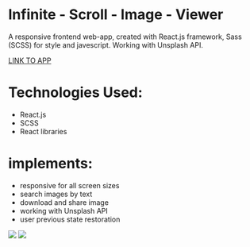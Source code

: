 # Infinite - Scroll - Image - Viewer

A responsive frontend web-app, created with React.js framework, Sass
(SCSS) for style and javescript. Working with Unsplash API.

<a href="https://eylonf.github.io/infinite-scroll-image-viewer/" target="blank">LINK TO APP</a>

# Technologies Used:

- React.js
- SCSS
- React libraries

# implements:

- responsive for all screen sizes
- search images by text
- download and share image
- working with Unsplash API
- user previous state restoration

<img src="https://res.cloudinary.com/eylonf/image/upload/v1660211446/infinite-scroll_screenshot_1_rgcq1w.png"/>
<img src="https://res.cloudinary.com/eylonf/image/upload/v1660211438/infinite-scroll_screenshot_2_nzgeet.png"/>
